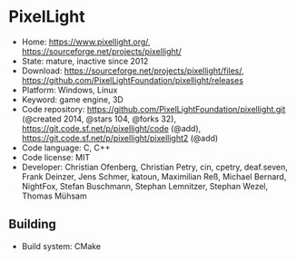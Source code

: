 # PixelLight

- Home: https://www.pixellight.org/, https://sourceforge.net/projects/pixellight/
- State: mature, inactive since 2012
- Download: https://sourceforge.net/projects/pixellight/files/, https://github.com/PixelLightFoundation/pixellight/releases
- Platform: Windows, Linux
- Keyword: game engine, 3D
- Code repository: https://github.com/PixelLightFoundation/pixellight.git (@created 2014, @stars 104, @forks 32), https://git.code.sf.net/p/pixellight/code (@add), https://git.code.sf.net/p/pixellight/pixellight2 (@add)
- Code language: C, C++
- Code license: MIT
- Developer: Christian Ofenberg, Christian Petry, cin, cpetry, deaf.seven, Frank Deinzer, Jens Schmer, katoun, Maximilian Reß, Michael Bernard, NightFox, Stefan Buschmann, Stephan Lemnitzer, Stephan Wezel, Thomas Mühsam

## Building

- Build system: CMake
